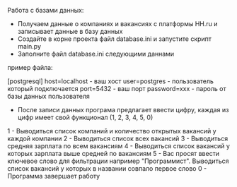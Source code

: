 Работа с базами данных:

 - Получаем данные о компаниях и вакансиях с платформы HH.ru и записывает данные в базу данных
 - Cоздайте в корне проекта файл database.ini и запустите скрипт main.py
 - Заполните файл database.ini следующими даннами

пример файла:

[postgresql]
host=localhost - ваш хост
user=postgres - пользователь который подключается
port=5432 - ваш порт
password=xxx - пароль от базы данных пользователя

- После записи данных програма предлагает ввести цифру, каждая из цифр имеет свой функционал (1, 2, 3, 4, 5, 0)

1 - Выводиться список компаний и количество открытых вакансий у каждой компании
2 - Выводиться список всех вакансий
3 - Выводиться средняя зарплата по всем вакансиям
4 - Выводиться список вакансий у которых зарплата выше средней по вакансиям
5 - Вас просят ввести ключевое слово для фильтрации например "Программист". Выводиться список вакансий у которых в названии совпало первое слово
0 - Программа завершает работу
